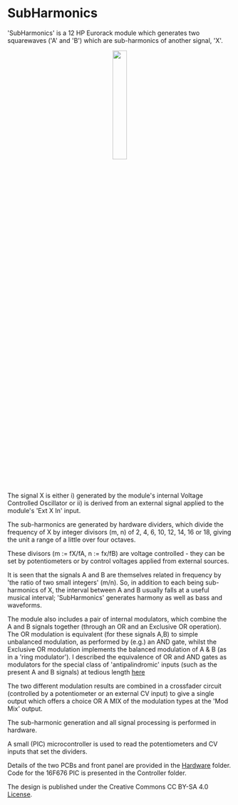 # SubHarmonics 


'SubHarmonics' is a 12 HP Eurorack module which generates two squarewaves ('A' and 'B') which are sub-harmonics of another signal, 'X'.

<p width=100%, align="center">
<img width=25%, src="https://user-images.githubusercontent.com/3152962/235910644-7287523d-f6e4-4646-8f2e-4d9a3b19b405.png">
</p>


The signal X is either i) generated by the module's internal Voltage Controlled Oscillator or ii) is derived from an external signal applied to the 
module's 'Ext X In' input.

The sub-harmonics are generated by hardware dividers, which divide the frequency of X by integer divisors (m, n) of 2, 4, 6, 10, 12, 14, 16 or 18,
giving the unit a range of a little over four octaves. 

These divisors (m := fX/fA, n := fx/fB) are voltage controlled - they can be set by potentiometers or by control voltages applied from external sources.

It is seen that the signals A and B are themselves related in frequency by 'the ratio of two small integers' (m/n). So, in addition to each being 
sub-harmonics of X, the interval between A and B usually falls at a useful musical interval; 'SubHarmonics' generates harmony as well as bass and
waveforms.

The module also includes a pair of internal modulators, which combine the A and B signals together (through an OR and an Exclusive OR operation). 
The OR modulation is equivalent (for these signals A,B) to simple unbalanced modulation, as performed by (e.g.) an AND gate, whilst the Exclusive OR
modulation implements the balanced modulation of A & B (as in a 'ring modulator'). I described the equivalence of OR and AND gates as modulators for 
the special class of 'antipalindromic' inputs (such as the present A and B signals) at tedious length [here](http://m0xpd.blogspot.com/2023/03/logic-gates-and-modulation-curiosity.html)

The two different modulation results are combined in a crossfader circuit (controlled by a potentiometer or an external CV input) to give a single 
output which offers a choice OR A MIX of the modulation types at the 'Mod Mix' output.

The sub-harmonic generation and all signal processing is performed in hardware. 

A small (PIC) microcontroller is used to read the potentiometers and CV inputs that set the dividers. 

Details of the two PCBs and front panel are provided in the [Hardware](https://github.com/m0xpd/SubHarmonics/tree/main/Hardware) folder. Code for the 16F676 PIC is presented in the Controller folder.

The design is published under the Creative Commons CC BY-SA 4.0 [License](https://github.com/m0xpd/SubHarmonics/blob/main/LICENSE.txt).  
